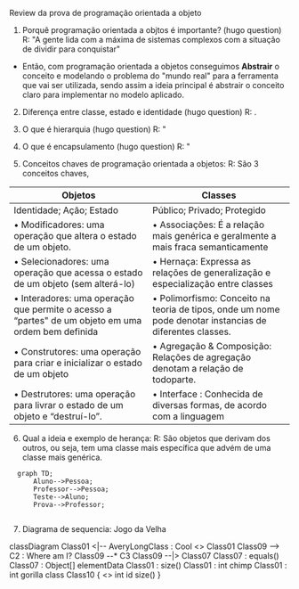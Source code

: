 Review da prova de programação orientada a objeto

1) Porquê programação orientada a objtos é importante? (hugo question)
R: "A gente lida com a máxima de sistemas complexos com a situação de dividir para conquistar"
  - Então, com programação orientada a objetos conseguimos **Abstrair** o conceito e modelando o problema do "mundo real" para a ferramenta que vai ser utilizada, sendo assim a ideia principal é abstrair o conceito claro para implementar no modelo aplicado.  

2) Diferença entre classe, estado e identidade (hugo question)
R: .

3) O que é hierarquia (hugo question)
R: " 

4) O que é encapsulamento (hugo question)
R: " 

5) Conceitos chaves de programação orientada a objetos:
R: São 3 conceitos chaves, 

| Objetos | Classes |
| ------------- | ------------- |
| Identidade; Ação; Estado  | Público; Privado; Protegido  |
| • Modificadores: uma operação que altera o estado de um objeto. | • Associações: É a relação mais genérica e geralmente a mais fraca semanticamente 
• Selecionadores: uma operação que acessa o estado de um objeto (sem alterá-lo) | • Hernaça: Expressa as relações de generalização e especialização entre classes
• Interadores: uma operação que permite o acesso a “partes" de um objeto em uma ordem bem definida | • Polimorfismo: Conceito na teoria de tipos, onde um nome pode denotar instancias de diferentes classes.
• Construtores: uma operação para criar e inicializar o estado de um objeto | • Agregação & Composição: Relações de agregação denotam a relação de todoparte. 
• Destrutores: uma operação para livrar o estado de um objeto e “destruí-lo”. | • Interface : Conhecida de diversas formas, de acordo com a linguagem


6) Qual a ideia e exemplo de herança:
R: São objetos que derivam dos outros, ou seja, tem uma classe mais específica que advém de uma classe mais genérica.

```mermaid
  graph TD;
      Aluno-->Pessoa;
      Professor-->Pessoa;
      Teste-->Aluno;
      Prova-->Professor;
     
```

7) Diagrama de sequencia: Jogo da Velha

classDiagram
Class01 <|-- AveryLongClass : Cool
<<Interface>> Class01
Class09 --> C2 : Where am I?
Class09 --* C3
Class09 --|> Class07
Class07 : equals()
Class07 : Object[] elementData
Class01 : size()
Class01 : int chimp
Class01 : int gorilla
class Class10 {
  <<service>>
  int id
  size()
}



